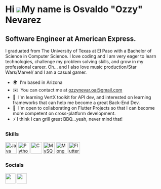 Hi ![](https://user-images.githubusercontent.com/18350557/176309783-0785949b-9127-417c-8b55-ab5a4333674e.gif)My name is Osvaldo "Ozzy" Nevarez 
=================================  
Software Engineer at American Express.
--------------------------------------  

I graduated from The University of Texas at El Paso with a Bachelor of Science in Computer Science. I love coding and I am very eager to learn technologies, challenge my problem solving skills, and grow in my professional career. 
Oh... and I also love music production/Star Wars/Marvel/ and I am a casual gamer.  

* 🌍  I'm based in Arizona 
* ✉️  You can contact me at [ozzynevar.oa@gmail.com](mailto:ozzynevar.oa@gmail.com) 
* 🧠  I'm learning VertX toolkit for API dev, and interested on learning frameworks that can help me become a great Back-End Dev. 
* 🤝  I'm open to collaborating on Flutter Projects so that I can become more competent on cross-platform development. 
* ⚡  I think I can grill great BBQ...yeah, never mind that!


### Skills

<p align="left"> 
<a href="https://www.oracle.com/java/" target="_blank" rel="noreferrer"><img src="https://raw.githubusercontent.com/danielcranney/readme-generator/main/public/icons/skills/java-colored.svg" width="36" height="36" alt="Java" /></a> <a href="https://www.python.org/" target="_blank" rel="noreferrer"><img src="https://raw.githubusercontent.com/danielcranney/readme-generator/main/public/icons/skills/python-colored.svg" width="36" height="36" alt="Python" /></a> 
<a href="https://docs.microsoft.com/en-us/cpp/?view=msvc-170" target="_blank" rel="noreferrer"><img src="https://raw.githubusercontent.com/danielcranney/readme-generator/main/public/icons/skills/c-colored.svg" width="36" height="36" alt="C" /></a> 
<a href="https://www.mysql.com/" target="_blank" rel="noreferrer"><img src="https://raw.githubusercontent.com/danielcranney/readme-generator/main/public/icons/skills/mysql-colored.svg" width="36" height="36" alt="MySQL" /></a> 
<a href="https://www.mongodb.com/" target="_blank" rel="noreferrer"><img src="https://raw.githubusercontent.com/danielcranney/readme-generator/main/public/icons/skills/mongodb-colored.svg" width="36" height="36" alt="MongoDB" /></a> <a href="https://flutter.dev/" target="_blank" rel="noreferrer"><img src="https://raw.githubusercontent.com/danielcranney/readme-generator/main/public/icons/skills/flutter-colored.svg" width="36" height="36" alt="Flutter" /></a> 
</p> 
 
 ### Socials  

<p align="left"> 
 <a href="https://www.github.com/oanevarez" target="_blank" rel="noreferrer"><img src="https://raw.githubusercontent.com/danielcranney/readme-generator/main/public/icons/socials/github.svg" width="32" height="32" /></a> 
 <a href="https://www.linkedin.com/in/osv-nevarez" target="_blank" rel="noreferrer"><img src="https://raw.githubusercontent.com/danielcranney/readme-generator/main/public/icons/socials/linkedin.svg" width="32" height="32" /></a> 
</p>
